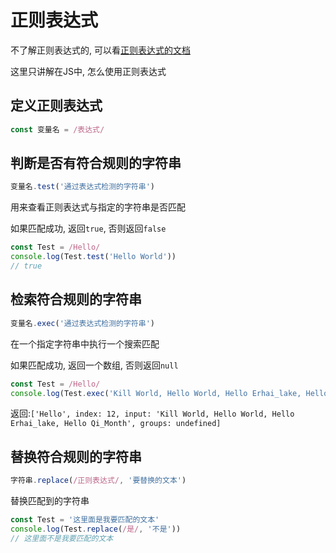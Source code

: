# 正则表达式

不了解正则表达式的, 可以看[正则表达式的文档](/Docs/Knowledge/ProgrammingLanguage/RegularExpression/RegularExpression)

这里只讲解在JS中, 怎么使用正则表达式

## 定义正则表达式

```js
const 变量名 = /表达式/
```

## 判断是否有符合规则的字符串

```js
变量名.test('通过表达式检测的字符串')
```

用来查看正则表达式与指定的字符串是否匹配

如果匹配成功, 返回`true`, 否则返回`false`

```js
const Test = /Hello/
console.log(Test.test('Hello World'))
// true
```

## 检索符合规则的字符串

```js
变量名.exec('通过表达式检测的字符串')
```

在一个指定字符串中执行一个搜索匹配

如果匹配成功, 返回一个数组, 否则返回`null`

```js
const Test = /Hello/
console.log(Test.exec('Kill World, Hello World, Hello Erhai_lake, Hello Qi_Month'))
```

返回:`['Hello', index: 12, input: 'Kill World, Hello World, Hello Erhai_lake, Hello Qi_Month', groups: undefined]`

## 替换符合规则的字符串

```js
字符串.replace(/正则表达式/, '要替换的文本')
```

替换匹配到的字符串

```js
const Test = '这里面是我要匹配的文本'
console.log(Test.replace(/是/, '不是'))
// 这里面不是我要匹配的文本
```

